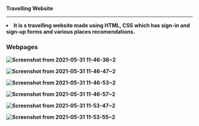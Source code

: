 <h4>Travelling Website
  <hr>
  
<li>It is s travelling website made using HTML, CSS which has sign-in and sign-up forms and various places recomendations.
  
  <h3>Webpages</h3>

 ![Screenshot from 2021-05-31 11-46-36~2](https://user-images.githubusercontent.com/47034350/120149783-d63fd800-c207-11eb-8994-a8829d1191b5.png)

 ![Screenshot from 2021-05-31 11-46-47~2](https://user-images.githubusercontent.com/47034350/120149860-f079b600-c207-11eb-92df-2316a9417f00.png)

 ![Screenshot from 2021-05-31 11-46-53~2](https://user-images.githubusercontent.com/47034350/120149896-fbcce180-c207-11eb-85ba-e2b3d898af76.png)

 ![Screenshot from 2021-05-31 11-46-57~2](https://user-images.githubusercontent.com/47034350/120149935-07200d00-c208-11eb-9da6-f4d06079e8b1.png)

 ![Screenshot from 2021-05-31 11-53-47~2](https://user-images.githubusercontent.com/47034350/120149971-1606bf80-c208-11eb-861e-ecf3af6a728d.png)

 ![Screenshot from 2021-05-31 11-53-55~2](https://user-images.githubusercontent.com/47034350/120149988-1d2dcd80-c208-11eb-894e-e903ef4567de.png)

